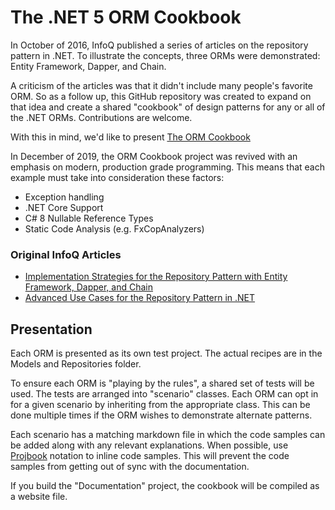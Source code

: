 # The .NET 5 ORM Cookbook

In October of 2016, InfoQ published a series of articles on the repository pattern in .NET. To illustrate the concepts, three ORMs were demonstrated:  Entity Framework, Dapper, and Chain. 

A criticism of the articles was that it didn't include many people's favorite ORM. So as a follow up, this GitHub repository was created to expand on that idea and create a shared "cookbook" of design patterns for any or all of the .NET ORMs. Contributions are welcome.

With this in mind, we'd like to present [The ORM Cookbook](https://grauenwolf.github.io/DotNet-ORM-Cookbook/)

In December of 2019, the ORM Cookbook project was revived with an emphasis on modern, production grade programming. This means that each example must take into consideration these factors:

* Exception handling
* .NET Core Support
* C# 8 Nullable Reference Types
* Static Code Analysis (e.g. FxCopAnalyzers)

### Original InfoQ Articles

* [Implementation Strategies for the Repository Pattern with Entity Framework, Dapper, and Chain](https://www.infoq.com/articles/repository-implementation-strategies)
* [Advanced Use Cases for the Repository Pattern in .NET]( https://www.infoq.com/articles/repository-advanced)

## Presentation

Each ORM is presented as its own test project. The actual recipes are in the Models and Repositories folder. 

To ensure each ORM is "playing by the rules", a shared set of tests will be used. The tests are arranged into "scenario" classes. Each ORM can opt in for a given scenario by inheriting from the appropriate class. This can be done multiple times if the ORM wishes to demonstrate alternate patterns.

Each scenario has a matching markdown file in which the code samples can be added along with any relevant explanations. When possible, use [Projbook]( http://defrancea.github.io/Projbook/) notation to inline code samples. This will prevent the code samples from getting out of sync with the documentation.

If you build the "Documentation" project, the cookbook will be compiled as a website file. 

